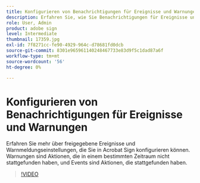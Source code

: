 ```yaml
---
title: Konfigurieren von Benachrichtigungen für Ereignisse und Warnungen
description: Erfahren Sie, wie Sie Benachrichtigungen für Ereignisse und Warnungen konfigurieren.
role: User, Admin
product: adobe sign
level: Intermediate
thumbnail: 17359.jpg
exl-id: 7f8271cc-fe90-4929-964c-d78681fd0dcb
source-git-commit: 8301e965961140248467733e83d9f5c1dad87a6f
workflow-type: tm+mt
source-wordcount: '56'
ht-degree: 0%

---
```


# Konfigurieren von Benachrichtigungen für Ereignisse und Warnungen

Erfahren Sie mehr über freigegebene Ereignisse und Warnmeldungseinstellungen, die Sie in Acrobat Sign konfigurieren können. Warnungen sind Aktionen, die in einem bestimmten Zeitraum nicht stattgefunden haben, und Events sind Aktionen, die stattgefunden haben.

>[!VIDEO](https://video.tv.adobe.com/v/343589?hidetitle=true)
